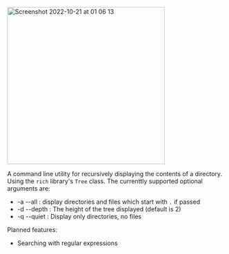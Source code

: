 <img width="365" alt="Screenshot 2022-10-21 at 01 06 13" src="https://user-images.githubusercontent.com/104148871/197081775-618902b8-23ec-4248-bb2e-e4a5fc6aa809.png">

A command line utility for recursively displaying the contents of a directory. Using
the `rich` library's `Tree` class. The currenttly supported optional arguments are:

 - -a --all : display directories and files  which start with `.` if passed
 - -d --depth : The height of the tree displayed (default is 2)
 - -q --quiet : Display only directories, no files

Planned features:
 - Searching with regular expressions
